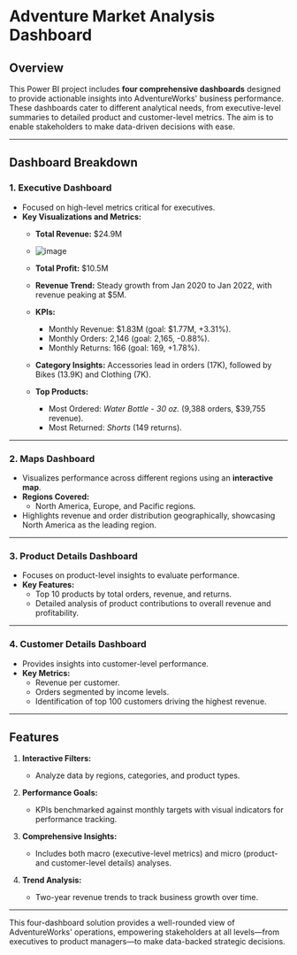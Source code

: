 # Adventure Market Analysis Dashboard

## Overview
This Power BI project includes **four comprehensive dashboards** designed to provide actionable insights into AdventureWorks' business performance. These dashboards cater to different analytical needs, from executive-level summaries to detailed product and customer-level metrics. The aim is to enable stakeholders to make data-driven decisions with ease.

--------------------------------------------------------------------------------------------

## Dashboard Breakdown

### **1. Executive Dashboard**
   - Focused on high-level metrics critical for executives.  
   - **Key Visualizations and Metrics:**
     - **Total Revenue:** $24.9M
     - ![image](https://github.com/user-attachments/assets/b1b7f84a-1f1b-409d-927b-46035693f38b)


     - **Total Profit:** $10.5M  
     - **Revenue Trend:** Steady growth from Jan 2020 to Jan 2022, with revenue peaking at $5M.  
     - **KPIs:**  
       - Monthly Revenue: $1.83M (goal: $1.77M, +3.31%).  
       - Monthly Orders: 2,146 (goal: 2,165, -0.88%).  
       - Monthly Returns: 166 (goal: 169, +1.78%).  
     - **Category Insights:** Accessories lead in orders (17K), followed by Bikes (13.9K) and Clothing (7K).  
     - **Top Products:**  
       - Most Ordered: *Water Bottle - 30 oz.* (9,388 orders, $39,755 revenue).  
       - Most Returned: *Shorts* (149 returns).  

---

### **2. Maps Dashboard**
   - Visualizes performance across different regions using an **interactive map**.
   - **Regions Covered:**  
     - North America, Europe, and Pacific regions.  
   - Highlights revenue and order distribution geographically, showcasing North America as the leading region.

---

### **3. Product Details Dashboard**
   - Focuses on product-level insights to evaluate performance.  
   - **Key Features:**
     - Top 10 products by total orders, revenue, and returns.  
     - Detailed analysis of product contributions to overall revenue and profitability.

---

### **4. Customer Details Dashboard**
   - Provides insights into customer-level performance.  
   - **Key Metrics:**
     - Revenue per customer.  
     - Orders segmented by income levels.  
     - Identification of top 100 customers driving the highest revenue.

---

## Features
1. **Interactive Filters:**  
   - Analyze data by regions, categories, and product types.  

2. **Performance Goals:**  
   - KPIs benchmarked against monthly targets with visual indicators for performance tracking.  

3. **Comprehensive Insights:**  
   - Includes both macro (executive-level metrics) and micro (product- and customer-level details) analyses.

4. **Trend Analysis:**  
   - Two-year revenue trends to track business growth over time.

---

This four-dashboard solution provides a well-rounded view of AdventureWorks' operations, empowering stakeholders at all levels—from executives to product managers—to make data-backed strategic decisions.
